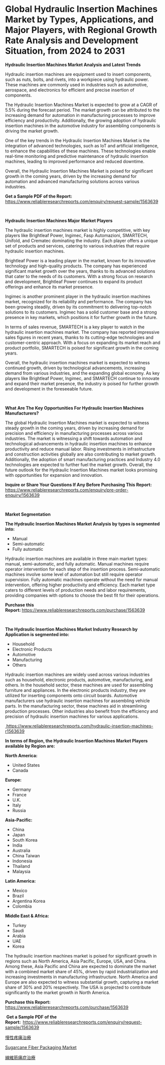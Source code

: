 <p><h1>Global Hydraulic Insertion Machines Market by Types, Applications, and Major Players, with Regional Growth Rate Analysis and Development Situation, from 2024 to 2031</h1></p><p><strong>Hydraulic Insertion Machines Market Analysis and Latest Trends</strong></p>
<p><p>Hydraulic insertion machines are equipment used to insert components, such as nuts, bolts, and rivets, into a workpiece using hydraulic power. These machines are commonly used in industries such as automotive, aerospace, and electronics for efficient and precise insertion of components.</p><p>The Hydraulic Insertion Machines Market is expected to grow at a CAGR of 5.5% during the forecast period. The market growth can be attributed to the increasing demand for automation in manufacturing processes to improve efficiency and productivity. Additionally, the growing adoption of hydraulic insertion machines in the automotive industry for assembling components is driving the market growth.</p><p>One of the key trends in the Hydraulic Insertion Machines Market is the integration of advanced technologies, such as IoT and artificial intelligence, to enhance the capabilities of these machines. These technologies enable real-time monitoring and predictive maintenance of hydraulic insertion machines, leading to improved performance and reduced downtime.</p><p>Overall, the Hydraulic Insertion Machines Market is poised for significant growth in the coming years, driven by the increasing demand for automation and advanced manufacturing solutions across various industries.</p></p>
<p><strong>Get a Sample PDF of the Report:&nbsp;</strong> <a href="https://www.reliableresearchreports.com/enquiry/request-sample/1563639">https://www.reliableresearchreports.com/enquiry/request-sample/1563639</a></p>
<p>&nbsp;</p>
<p><strong>Hydraulic Insertion Machines Major Market Players</strong></p>
<p><p>The hydraulic insertion machines market is highly competitive, with key players like Brightleaf Power, Ingimec, Fasp Automazioni, SMARTECH, Unifold, and Crematec dominating the industry. Each player offers a unique set of products and services, catering to various industries that require hydraulic insertion machines.</p><p>Brightleaf Power is a leading player in the market, known for its innovative technology and high-quality products. The company has experienced significant market growth over the years, thanks to its advanced solutions that cater to the needs of its customers. With a strong focus on research and development, Brightleaf Power continues to expand its product offerings and enhance its market presence.</p><p>Ingimec is another prominent player in the hydraulic insertion machines market, recognized for its reliability and performance. The company has been growing steadily, driven by its commitment to delivering top-notch solutions to its customers. Ingimec has a solid customer base and a strong presence in key markets, which positions it for further growth in the future.</p><p>In terms of sales revenue, SMARTECH is a key player to watch in the hydraulic insertion machines market. The company has reported impressive sales figures in recent years, thanks to its cutting-edge technologies and customer-centric approach. With a focus on expanding its market reach and product portfolio, SMARTECH is poised for significant growth in the coming years.</p><p>Overall, the hydraulic insertion machines market is expected to witness continued growth, driven by technological advancements, increasing demand from various industries, and the expanding global economy. As key players like Brightleaf Power, Ingimec, and SMARTECH continue to innovate and expand their market presence, the industry is poised for further growth and development in the foreseeable future.</p></p>
<p>&nbsp;</p>
<p><strong>What Are The Key Opportunities For Hydraulic Insertion Machines Manufacturers?</strong></p>
<p><p>The global Hydraulic Insertion Machines market is expected to witness steady growth in the coming years, driven by increasing demand for precision and efficiency in manufacturing processes across various industries. The market is witnessing a shift towards automation and technological advancements in hydraulic insertion machines to enhance productivity and reduce manual labor. Rising investments in infrastructure and construction activities globally are also contributing to market growth. Additionally, the adoption of smart manufacturing practices and Industry 4.0 technologies are expected to further fuel the market growth. Overall, the future outlook for the Hydraulic Insertion Machines market looks promising with opportunities for expansion and innovation.</p></p>
<p><strong>Inquire or Share Your Questions If Any Before Purchasing This Report:</strong> <a href="https://www.reliableresearchreports.com/enquiry/pre-order-enquiry/1563639">https://www.reliableresearchreports.com/enquiry/pre-order-enquiry/1563639</a></p>
<p>&nbsp;</p>
<p><strong>Market Segmentation</strong></p>
<p><strong>The Hydraulic Insertion Machines Market Analysis by types is segmented into:</strong></p>
<p><ul><li>Manual</li><li>Semi-automatic</li><li>Fully automatic</li></ul></p>
<p><p>Hydraulic insertion machines are available in three main market types: manual, semi-automatic, and fully automatic. Manual machines require operator intervention for each step of the insertion process. Semi-automatic machines involve some level of automation but still require operator supervision. Fully automatic machines operate without the need for manual intervention, offering higher productivity and efficiency. Each market type caters to different levels of production needs and labor requirements, providing companies with options to choose the best fit for their operations.</p></p>
<p><strong>Purchase this Report:&nbsp;</strong><a href="https://www.reliableresearchreports.com/purchase/1563639">https://www.reliableresearchreports.com/purchase/1563639</a></p>
<p>&nbsp;</p>
<p><strong>The Hydraulic Insertion Machines Market Industry Research by Application is segmented into:</strong></p>
<p><ul><li>Household</li><li>Electronic Products</li><li>Automotive</li><li>Manufacturing</li><li>Others</li></ul></p>
<p><p>Hydraulic insertion machines are widely used across various industries such as household, electronic products, automotive, manufacturing, and others. In the household sector, these machines are used for assembling furniture and appliances. In the electronic products industry, they are utilized for inserting components onto circuit boards. Automotive manufacturers use hydraulic insertion machines for assembling vehicle parts. In the manufacturing sector, these machines aid in streamlining production processes. Other industries also benefit from the efficiency and precision of hydraulic insertion machines for various applications.</p></p>
<p><a href="https://www.reliableresearchreports.com/hydraulic-insertion-machines-r1563639">&nbsp;https://www.reliableresearchreports.com/hydraulic-insertion-machines-r1563639</a></p>
<p><strong>In terms of Region, the Hydraulic Insertion Machines Market Players available by Region are:</strong></p>
<p>
    <p> <strong> North America: </strong>
        <ul>
            <li>United States</li>
            <li>Canada</li>
        </ul>
        </p> 
    <p> <strong> Europe: </strong>
        <ul>
            <li>Germany</li>
            <li>France</li>
            <li>U.K.</li>
            <li>Italy</li>
            <li>Russia</li>
        </ul>
        </p> 
    <p> <strong> Asia-Pacific: </strong>
        <ul>
            <li>China</li>
            <li>Japan</li>
            <li>South Korea</li>
            <li>India</li>
            <li>Australia</li>
            <li>China Taiwan</li>
            <li>Indonesia</li>
            <li>Thailand</li>
            <li>Malaysia</li>
        </ul>
        </p> 
    <p> <strong> Latin America: </strong>
        <ul>
            <li>Mexico</li>
            <li>Brazil</li>
            <li>Argentina Korea</li>
            <li>Colombia</li>
        </ul>
        </p> 
    <p> <strong> Middle East & Africa: </strong>
        <ul>
            <li>Turkey</li>
            <li>Saudi</li>
            <li>Arabia</li>
            <li>UAE</li>
            <li>Korea</li>
        </ul>
    </p>
    </p>
<p><p>The hydraulic insertion machines market is poised for significant growth in regions such as North America, Asia Pacific, Europe, USA, and China. Among these, Asia Pacific and China are expected to dominate the market with a combined market share of 45%, driven by rapid industrialization and increasing investments in manufacturing infrastructure. North America and Europe are also expected to witness substantial growth, capturing a market share of 30% and 20% respectively. The USA is projected to contribute significantly to the market growth in North America.</p></p>
<p><strong>Purchase this Report: </strong><a href="https://www.reliableresearchreports.com/purchase/1563639">https://www.reliableresearchreports.com/purchase/1563639</a></p>
<p>&nbsp;<strong>Get a Sample PDF of the Report:&nbsp;&nbsp;</strong><a href="https://www.reliableresearchreports.com/enquiry/request-sample/1563639">https://www.reliableresearchreports.com/enquiry/request-sample/1563639</a></p>
<p><strong></strong></p>
<p><p><a href="https://github.com/moulafa/Market-Research-Report-List-1/blob/main/267736039147.md">慢性疼痛治療</a></p><p><a href="https://issuu.com/reportprime-2/docs/sugarcane-fiber-packaging-market-size-2030.pptx">Sugarcane Fiber Packaging Market</a></p><p><a href="https://github.com/nxboeu02965442/Market-Research-Report-List-1/blob/main/845935139146.md">線維筋痛症治療</a></p></p>